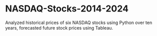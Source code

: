 # NASDAQ-Stocks-2014-2024
Analyzed historical prices of six NASDAQ stocks using Python over ten years, forecasted future stock prices using Tableau. 

